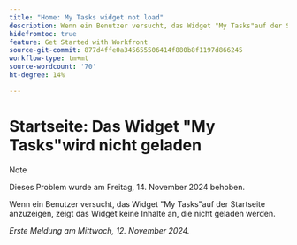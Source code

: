 ```yaml
---
title: "Home: My Tasks widget not load"
description: Wenn ein Benutzer versucht, das Widget "My Tasks"auf der Startseite anzuzeigen, zeigt das Widget keine Inhalte an, die nicht geladen werden.
hidefromtoc: true
feature: Get Started with Workfront
source-git-commit: 877d4ffe0a345655506414f880b8f1197d866245
workflow-type: tm+mt
source-wordcount: '70'
ht-degree: 14%

---
```


# Startseite: Das Widget &quot;My Tasks&quot;wird nicht geladen

>[!NOTE]
>
>Dieses Problem wurde am Freitag, 14. November 2024 behoben.

Wenn ein Benutzer versucht, das Widget &quot;My Tasks&quot;auf der Startseite anzuzeigen, zeigt das Widget keine Inhalte an, die nicht geladen werden.

_Erste Meldung am Mittwoch, 12. November 2024._
